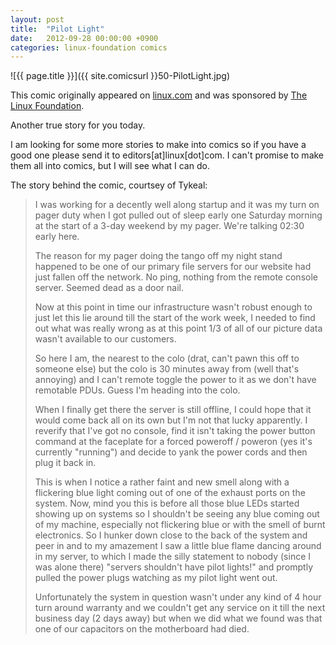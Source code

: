 ```yaml
---
layout: post
title:  "Pilot Light"
date:   2012-09-28 00:00:00 +0900
categories: linux-foundation comics
---
```


![{{ page.title }}]({{ site.comicsurl }}50-PilotLight.jpg)

This comic originally appeared on [linux.com](https://www.linux.com) and was sponsored by [The Linux Foundation](https://www.linuxfoundation.org/).


Another true story for you today.

I am looking for some more stories to make into comics so if you have a good one please send it to editors[at]linux[dot]com. I can't promise to make them all into comics, but I will see what I can do.

The story behind the comic, courtsey of Tykeal:

>I was working for a decently well along startup and it was my turn on
pager duty when I got pulled out of sleep early one Saturday morning at
the start of a 3-day weekend by my pager. We're talking 02:30 early
here.
>
>The reason for my pager doing the tango off my night stand happened to
be one of our primary file servers for our website had just fallen off
the network. No ping, nothing from the remote console server. Seemed
dead as a door nail.
>
>Now at this point in time our infrastructure wasn't robust enough to
just let this lie around till the start of the work week, I needed to
find out what was really wrong as at this point 1/3 of all of our
picture data wasn't available to our customers.
>
>So here I am, the nearest to the colo (drat, can't pawn this off to
someone else) but the colo is 30 minutes away from (well that's
annoying) and I can't remote toggle the power to it as we don't have
remotable PDUs. Guess I'm heading into the colo.
>
>When I finally get there the server is still offline, I could hope that
it would come back all on its own but I'm not that lucky apparently. I
reverify that I've got no console, find it isn't taking the power button
command at the faceplate for a forced poweroff / poweron (yes it's
currently "running") and decide to yank the power cords and then plug it
back in.
>
>This is when I notice a rather faint and new smell along with a
flickering blue light coming out of one of the exhaust ports on the
system. Now, mind you this is before all those blue LEDs started showing
up on systems so I shouldn't be seeing any blue coming out of my
machine, especially not flickering blue or with the smell of burnt
electronics. So I hunker down close to the back of the system and peer
in and to my amazement I saw a little blue flame dancing around in my
server, to which I made the silly statement to nobody (since I was alone
there) "servers shouldn't have pilot lights!" and promptly pulled the
power plugs watching as my pilot light went out.
>
>Unfortunately the system in question wasn't under any kind of 4 hour
turn around warranty and we couldn't get any service on it till the next
business day (2 days away) but when we did what we found was that one of
our capacitors on the motherboard had died.
